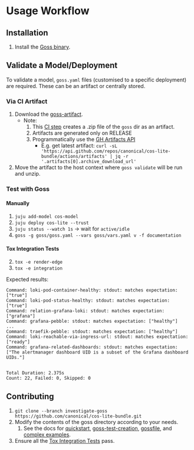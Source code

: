 # Usage Workflow

## Installation
1. Install the [Goss binary](https://goss.readthedocs.io/en/stable/installation/).

## Validate a Model/Deployment
To validate a model, `goss.yaml` files (customised to a specific deployment) are required. These can be an artifact or centrally stored.

### Via CI Artifact
1. Download the [goss-artifact](https://github.com/canonical/cos-lite-bundle/actions/runs/11001501181/artifacts/1968217647).
    * Note:
        1. This [CI step](https://github.com/canonical/cos-lite-bundle/blob/0a74e1354a1e77cc55dcd6dcda7d0ee4d45c78b9/.github/workflows/ci.yaml#L109) creates a .zip file of the `goss` dir as an artifact.
        2. Artifacts are generated only on RELEASE
        3. Programmatically use the [GH Artifacts API](https://docs.github.com/en/rest/actions/artifacts?apiVersion=2022-11-28)
            * E.g. get latest artifact: `curl -sL 'https://api.github.com/repos/canonical/cos-lite-bundle/actions/artifacts' | jq -r '.artifacts[0].archive_download_url'`
2. Move the artifact to the host context where `goss validate` will be run and unzip.

### Test with Goss
#### Manually
1. `juju add-model cos-model`
2. `juju deploy cos-lite --trust`
3. `juju status --watch 1s` -> wait for `active/idle`
4. `goss -g goss/goss.yaml --vars goss/vars.yaml v -f documentation`


#### Tox Integration Tests
2. `tox -e render-edge`
3. `tox -e integration`

Expected results:
```
Command: loki-pod-container-healthy: stdout: matches expectation: ["true"]
Command: loki-pod-status-healthy: stdout: matches expectation: ["true"]
Command: relation-grafana-loki: stdout: matches expectation: ["grafana"]
Command: grafana-pebble: stdout: matches expectation: ["healthy"]
...
Command: traefik-pebble: stdout: matches expectation: ["healthy"]
Command: loki-reachable-via-ingress-url: stdout: matches expectation: ["ready"]
Command: grafana-related-dashboards: stdout: matches expectation: ["The alertmanager dashboard UID is a subset of the Grafana dashboard UIDs."]


Total Duration: 2.375s
Count: 22, Failed: 0, Skipped: 0
```

## Contributing

1. `git clone --branch investigate-goss https://github.com/canonical/cos-lite-bundle.git`
2. Modify the contents of the goss directory according to your needs.
   1. See the docs for [quickstart](https://goss.readthedocs.io/en/stable/quickstart/), [goss-test-creation](https://goss.readthedocs.io/en/stable/gossfile/#goss-test-creation), [gossfile](https://goss.readthedocs.io/en/stable/gossfile/#gossfile), and [complex examples](https://goss.readthedocs.io/en/stable/gossfile/#examples).
3. Ensure all the [Tox Integration Tests](https://github.com/canonical/cos-lite-bundle/blob/investigate-goss/goss/README.md#tox-integration-tests) pass.

[OPENG-2677]: https://warthogs.atlassian.net/browse/OPENG-2677?atlOrigin=eyJpIjoiNWRkNTljNzYxNjVmNDY3MDlhMDU5Y2ZhYzA5YTRkZjUiLCJwIjoiZ2l0aHViLWNvbS1KU1cifQ
